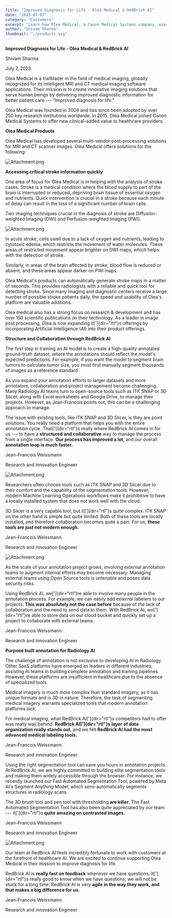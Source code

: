 ```yaml
---
title: "Improved Diagnosis for Life - Olea Medical & RedBrick AI"
date: "2023-07-07"
category: "Customers"
excerpt: "Learn how Olea Medical, a Canon Medical Systems company, uses RedBrick AI to develop intelligent MRI and CT imaging solutions. Discover how their team leverages our platform to create innovative diagnostic tools used by over 250 research institutions worldwide."
author: "Shivam Sharma"
thumbnail: "./products.svg"
---
```


**Improved Diagnosis for Life - Olea Medical & RedBrick AI**

Shivam Sharma

July 7, 2023


Olea Medical is a trailblazer in the field of medical imaging, globally
recognized for its intelligent MRI and CT medical imaging software
applications. Their mission is to create innovative imaging solutions
that serve human beings by delivering improved diagnostic information
for better patient care --- "Improved diagnosis for life."

Olea Medical was founded in 2008 and has since been adopted by over 250
key research institutions worldwide. In 2015, Olea Medical joined Canon
Medical Systems to offer new clinical-added value to healthcare
providers.

**Olea Medical Products**

Olea Medical has developed several multi-vendor post-processing
solutions for MRI and CT scanner images. Olea Medical offers solutions
for the following:

![Attachment.png](./products.svg)

**Accessing critical stroke information quickly**

One area of focus for Olea Medical is in helping with the analysis of
stroke cases. Stroke is a medical condition where the blood supply to
part of the brain is interrupted or reduced, depriving brain tissue of
essential oxygen and nutrients. Quick intervention is crucial in a
stroke because each minute of delay can result in the loss of a
significant number of brain cells.

Two imaging techniques crucial in the diagnosis of stroke are
Diffusion-weighted Imaging (DWI) and Perfusion-weighted Imaging (PWI).

![Attachment.png](./mri.svg)

In acute stroke, cells swell due to a lack of oxygen and nutrients,
leading to cytotoxic edema, which restricts the movement of water
molecules. These areas of restricted movement appear brighter on DWI
maps, which helps with the detection of stroke.

Similarly, in areas of the brain affected by stroke, blood flow is
reduced or absent, and these areas appear darker on PWI maps.

Olea Medical\'s products can automatically generate stroke maps in a
matter of seconds. This provides radiologists with a reliable and quick
tool for detecting stroke. Since many imaging and diagnostic centers
receive a large number of possible stroke patients daily, the speed and
usability of Olea\'s platform are valuable additions.

Olea medical also has a strong focus on research & development and has
over 150 scientific publications on their technology. As a leader in
image post processing, Olea is now expanding it[']{dir="rtl"}s offerings
by incorporating Artificial Intelligence (AI) into their product
offerings.

**Structure and Collaboration through RedBrick AI**

The first step in training an AI model is to create a high-quality
annotated ground-truth dataset, where the annotations should reflect the
model\'s expected predictions. For example, if you want the model to
segment brain tumors to calculate tumor size, you must first manually
segment thousands of images as a reference standard.

As you expand your annotation efforts to larger datasets and more
annotators, collaboration and project management become challenging.
Many Radiology AI teams turn to open-source tools such as ITK SNAP or 3D
Slicer, along with Excel worksheets and Google Drive, to manage their
projects. However, as Jean-Francois points out, this can be a
challenging approach to manage.

The issue with existing tools, like ITK SNAP and 3D Slicer, is they are
point solutions. You really need a platform that helps you with the
entire annotation cycle. That[']{dir="rtl"}s really where RedBrick AI
comes in for us --- to have a **structured and collaborative** way to
manage the process from a single interface. **Our process has improved a
lot**, and our overall **annotation loop is much faster.**

Jean-Francois Weissmann

Research and innovation Engineer

![Attachment.png](./chart.svg)

Researchers often choose tools such as ITK SNAP and 3D Slicer due to
their comfort and the capability of the segmentation tools. However,
modern Machine Learning Operations workflows make it prohibitive to have
a locally installed system that does not work well with the cloud.

3D Slicer is a very capable tool, but it[']{dir="rtl"}s quite complex.
ITK SNAP on the other hand is simple but quite limited. Both of these
tools are locally installed, and therefore collaboration becomes quite a
pain. For us, **these tools are just not modern enough.**

Jean-Francois Weissmann

Research and innovation Engineer

![Attachment.png](./table.svg)

As the scale of your annotation project grows, involving external
annotation teams to augment internal efforts may become necessary.
Managing external teams using Open Source tools is untenable and poses
data security risks.

Using RedBrick AI, we[']{dir="rtl"}re able to involve many people in the
annotation process. For example, we can easily add external labelers to
our projects. **This was absolutely not the case before** because of the
lack of collaboration and the need to send data to them. With RedBrick
AI, we[']{dir="rtl"}re able to store data on our cloud bucket and
quickly set up a project to collaborate with external teams.

Jean-Francois Weissmann

Research and innovation Engineer

**Purpose built annotation for Radiology AI**

The challenge of annotation is not exclusive to developing AI in
Radiology. Other SaaS platforms have emerged as leaders in different
industries, assisting AI teams in building complete annotation and
training pipelines. However, these platforms are insufficient in
healthcare due to the absence of specialized tools.

Medical imagery is much more complex than standard imagery, as it has
unique formats and is 3D in nature. Therefore, the task of segmenting
medical imagery warrants specialized tools that modern annotation
platforms lack.

For medical imaging, what RedBrick AI[']{dir="rtl"}s competitors had to
offer was really way behind. **RedBrick AI[']{dir="rtl"}s layer of data
organization really stands out**, and we felt **RedBrick AI had the most
advanced medical labeling tools.**

Jean-Francois Weissmann

Research and innovation Engineer

Using the right segmentation tool can save you hours in annotation
projects. At RedBrick AI, we are highly committed to building elite
segmentation tools and making them widely accessible through the
browser. For instance, we recently launched our Fast Automated
Segmentation Tool, powered by Meta AI\'s Segment Anything Model, which
semi-automatically segments structures in radiology scans.

The 3D brush tool and pen tool with thresholding **are killer**. The
Fast Automated Segmentation Tool has also been quite appreciated by our
team --- it[']{dir="rtl"}s **quite amazing on contrasted images.**

Jean-Francois Weissmann

Research and innovation Engineer

![Attachment.png](./brush-threshold.gif)

Our team at RedBrick AI feels incredibly fortunate to work with
customers at the forefront of healthcare AI. We are excited to continue
supporting Olea Medical in their mission to improve diagnosis for life.

RedBrick AI is **really fast on feedback** whenever we have questions.
It[']{dir="rtl"}s really good to know when we have questions; we will
not be stuck for a long time. RedBrick AI is very **agile in the way
they work, and that makes a big difference for us.**

Jean-Francois Weissmann

Research and innovation Engineer
